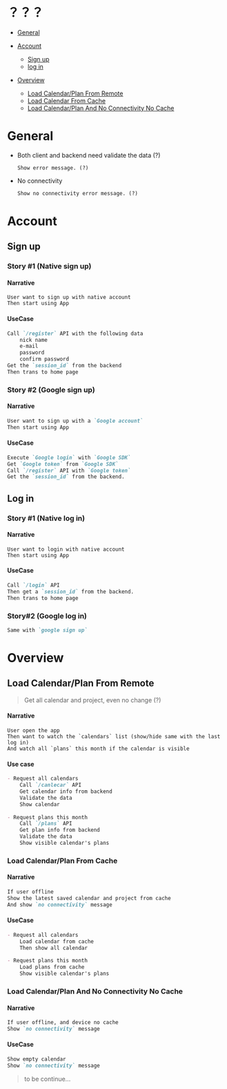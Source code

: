 # ？？？

-   [General](#general)

-   [Account](#account)
    -   [Sign up](#sign-up)
    -   [log in](#log-in)

-   [Overview](#overview)
    -   [Load Calendar/Plan From Remote](#load-calendarplan-from-remote)
    -   [Load Calendar From Cache](#load-calendarplan-from-cache)
    -   [Load Calendar/Plan And No Connectivity No Cache](#load-calendarplan-and-no-connectivity-no-cache)

# General

- Both client and backend need validate the data (?)

    ```
    Show error message. (?)
    ```

-   No connectivity

    ```markdown
    Show no connectivity error message. (?)
    ```


# Account

## Sign up

### Story #1 (Native sign up)

#### Narrative

```
User want to sign up with native account
Then start using App
```

#### UseCase

```markdown
Call `/register` API with the following data
	nick name
	e-mail
	password
	confirm password
Get the `session_id` from the backend
Then trans to home page
```

<a name="google-signup">

### Story #2 (Google sign up)

#### Narrative

```markdown
User want to sign up with a `Google account`
Then start using App
```

#### UseCase

```markdown
Execute `Google login` with `Google SDK`
Get `Google token` from `Google SDK`
Call `/register` API with `Google token`
Get the `session_id` from the backend.
```

## Log in

### Story #1 (Native log in)

#### Narrative

```
User want to login with native account
Then start using App
```

#### UseCase

```markdown
Call `/login` API
Then get a `session_id` from the backend.
Then trans to home page
```

### Story#2 (Google log in)

```markdown
Same with `google sign up`
```



# Overview

## Load Calendar/Plan From Remote

>   Get all calendar and project, even no change (?)

#### Narrative

```
User open the app
Then want to watch the `calendars` list (show/hide same with the last log in)
And watch all `plans` this month if the calendar is visible
```

#### Use case 

```markdown
- Request all calendars
    Call `/canlecar` API
    Get calendar info from backend
    Validate the data
    Show calendar
    
- Request plans this month 
    Call `/plans` API
    Get plan info from backend
    Validate the data
    Show visible calendar's plans
```



### Load Calendar/Plan From Cache

#### Narrative

```markdown
If user offline
Show the latest saved calendar and project from cache
And show `no connectivity` message
```

#### UseCase

```markdown
- Request all calendars
    Load calendar from cache
    Then show all calendar
    
- Request plans this month 
    Load plans from cache
    Show visible calendar's plans
```



### Load Calendar/Plan And No Connectivity No Cache

#### Narrative

```markdown
If user offline, and device no cache
Show `no connectivity` message
```

#### UseCase

```markdown
Show empty calendar
Show `no connectivity` message
```



>   to be continue...
